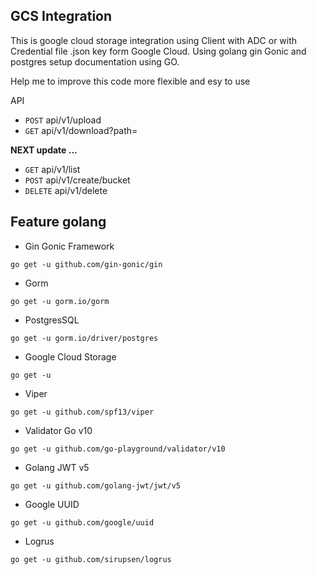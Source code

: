 ## GCS Integration

This is google cloud storage integration using Client with ADC or with Credential file .json key form Google Cloud. Using golang gin Gonic and postgres setup documentation using GO.

Help me to improve this code more flexible and esy to use

API 
- `POST` api/v1/upload
- `GET` api/v1/download?path=

**NEXT update ...**

- `GET` api/v1/list
- `POST` api/v1/create/bucket
- `DELETE` api/v1/delete

## Feature golang

- Gin Gonic Framework 
```
go get -u github.com/gin-gonic/gin
```
- Gorm
```
go get -u gorm.io/gorm
```
- PostgresSQL
```
go get -u gorm.io/driver/postgres
```
- Google Cloud Storage
```
go get -u 
```
- Viper
```
go get -u github.com/spf13/viper
```
- Validator Go v10
```
go get -u github.com/go-playground/validator/v10
```
- Golang JWT v5
```
go get -u github.com/golang-jwt/jwt/v5
```
- Google UUID
```
go get -u github.com/google/uuid
```
- Logrus
```
go get -u github.com/sirupsen/logrus
```
